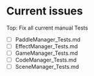 # Current issues

Top: Fix all current manual Tests

- [ ] PaddleManager_Tests.md
- [ ] EffectManager_Tests.md
- [ ] GameManager_Tests.md
- [ ] CodeManager_Tests.md
- [ ] SceneManager_Tests.md
